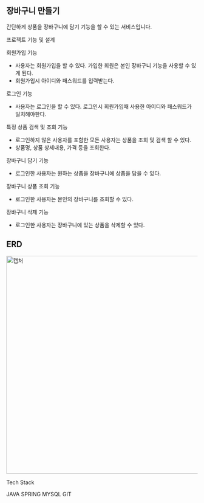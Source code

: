 장바구니 만들기
---------------------------------------------------------------
간단하게 상품을 장바구니에 담기 기능을 할 수 있는 서비스입니다.



프로젝트 기능 및 설계

회원가입 기능
- 사용자는 회원가입을 할 수 있다. 가입한 회원은 본인 장바구니 기능을 사용할 수 있게 된다.
- 회원가입시 아이디와 패스워드를 입력받는다.

로그인 기능
- 사용자는 로그인을 할 수 있다. 로그인시 회원가입때 사용한 아이디와 패스워드가 일치해야한다.

특정 상품 검색 및 조회 기능
- 로그인하지 않은 사용자를 포함한 모든 사용자는 상품을 조회 및 검색 할 수 있다.
- 상품명, 상품 상세내용, 가격 등을 조회한다.

장바구니 담기 기능
- 로그인한 사용자는 원하는 상품을 장바구니에 상품을 담을 수 있다.

장바구니 상품 조회 기능
- 로그인한 사용자는 본인의 장바구니를 조회할 수 있다.

장바구니 삭제 기능
- 로그인한 사용자는 장바구니에 있는 상품을 삭제할 수 있다.


ERD
-----

<img width="574" alt="캡처" src="https://github.com/meene11/cart/assets/113295807/9a8759ac-0372-46a5-bfbc-14b58b207a73">






Tech Stack

JAVA 
SPRING
MYSQL
GIT

